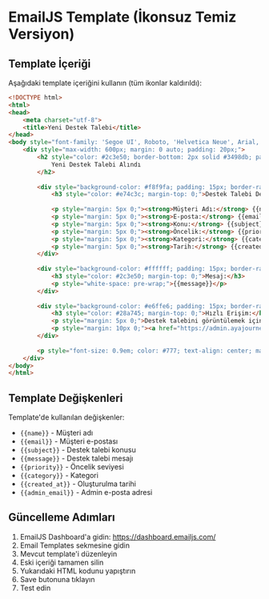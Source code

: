 # EmailJS Template (İkonsuz Temiz Versiyon)

## Template İçeriği
Aşağıdaki template içeriğini kullanın (tüm ikonlar kaldırıldı):

```html
<!DOCTYPE html>
<html>
<head>
    <meta charset="utf-8">
    <title>Yeni Destek Talebi</title>
</head>
<body style="font-family: 'Segoe UI', Roboto, 'Helvetica Neue', Arial, sans-serif; line-height: 1.6; color: #333;">
    <div style="max-width: 600px; margin: 0 auto; padding: 20px;">
        <h2 style="color: #2c3e50; border-bottom: 2px solid #3498db; padding-bottom: 10px;">
            Yeni Destek Talebi Alındı
        </h2>
        
        <div style="background-color: #f8f9fa; padding: 15px; border-radius: 5px; margin: 20px 0;">
            <h3 style="color: #e74c3c; margin-top: 0;">Destek Talebi Detayları:</h3>
            
            <p style="margin: 5px 0;"><strong>Müşteri Adı:</strong> {{name}}</p>
            <p style="margin: 5px 0;"><strong>E-posta:</strong> {{email}}</p>
            <p style="margin: 5px 0;"><strong>Konu:</strong> {{subject}}</p>
            <p style="margin: 5px 0;"><strong>Öncelik:</strong> {{priority}}</p>
            <p style="margin: 5px 0;"><strong>Kategori:</strong> {{category}}</p>
            <p style="margin: 5px 0;"><strong>Tarih:</strong> {{created_at}}</p>
        </div>
        
        <div style="background-color: #ffffff; padding: 15px; border-radius: 5px; margin: 20px 0; border: 1px solid #e0e0e0;">
            <h3 style="color: #2c3e50; margin-top: 0;">Mesaj:</h3>
            <p style="white-space: pre-wrap;">{{message}}</p>
        </div>
        
        <div style="background-color: #e6ffe6; padding: 15px; border-radius: 5px; margin: 20px 0; border: 1px solid #c3e6cb;">
            <h3 style="color: #28a745; margin-top: 0;">Hızlı Erişim:</h3>
            <p style="margin: 5px 0;">Destek talebini görüntülemek için CRM sistemine giriş yapın:</p>
            <p style="margin: 10px 0;"><a href="https://admin.ayajourneys.com/dashboard/support-management" style="display: inline-block; padding: 10px 20px; background-color: #007bff; color: #ffffff; text-decoration: none; border-radius: 5px;">CRM Sistemine Git</a></p>
        </div>
        
        <p style="font-size: 0.9em; color: #777; text-align: center; margin-top: 30px;">Bu e-posta otomatik olarak gönderilmiştir. Lütfen bu e-postayı yanıtlamayın.</p>
    </div>
</body>
</html>
```

## Template Değişkenleri
Template'de kullanılan değişkenler:
- `{{name}}` - Müşteri adı
- `{{email}}` - Müşteri e-postası
- `{{subject}}` - Destek talebi konusu
- `{{message}}` - Destek talebi mesajı
- `{{priority}}` - Öncelik seviyesi
- `{{category}}` - Kategori
- `{{created_at}}` - Oluşturulma tarihi
- `{{admin_email}}` - Admin e-posta adresi

## Güncelleme Adımları
1. EmailJS Dashboard'a gidin: https://dashboard.emailjs.com/
2. Email Templates sekmesine gidin
3. Mevcut template'i düzenleyin
4. Eski içeriği tamamen silin
5. Yukarıdaki HTML kodunu yapıştırın
6. Save butonuna tıklayın
7. Test edin

